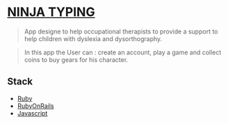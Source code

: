 # [NINJA TYPING](https://ninja-typing.herokuapp.com/)

> App designe to help occupational therapists to provide a support to help children with dyslexia and dysorthography.

> In this app the User can : create an account, play a game and collect coins to buy gears for his character.

## Stack

- [Ruby](https://ruby-doc.org/)
- [RubyOnRails](https://rubyonrails.org)
- [Javascript](https://developer.mozilla.org)
